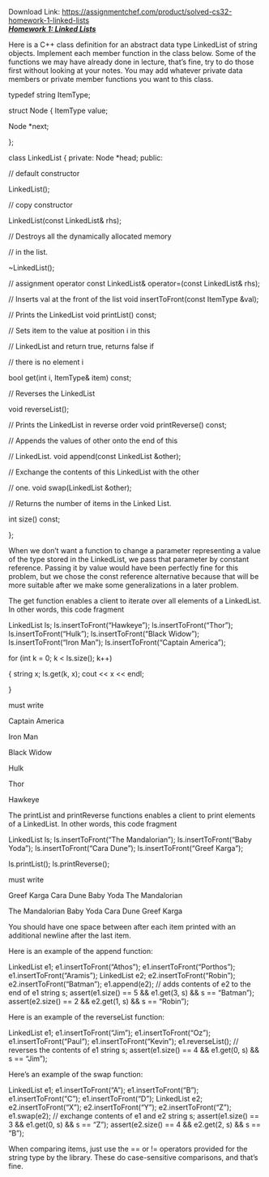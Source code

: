 Download Link: https://assignmentchef.com/product/solved-cs32-homework-1-linked-lists
<br>
<strong><em><u>Homework 1:  Linked Lists </u></em></strong>

Here is a C++ class definition for an abstract data type LinkedList of string objects. Implement each member function in the class below. Some of the functions we may have already done in lecture, that’s fine, try to do those first without looking at your notes. You may add whatever private data members or private member functions you want to this class.

typedef string ItemType;

struct Node {    ItemType value;

Node *next;

};

class LinkedList {    private:       Node *head;    public:

// default constructor

LinkedList();




// copy constructor

LinkedList(const LinkedList&amp; rhs);




// Destroys all the dynamically allocated memory

// in the list.

~LinkedList();




// assignment operator       const LinkedList&amp; operator=(const LinkedList&amp; rhs);




// Inserts val at the front of the list       void insertToFront(const ItemType &amp;val);




// Prints the LinkedList       void printList() const;




// Sets item to the value at position i in this

// LinkedList and return true, returns false if

// there is no element i

bool get(int i, ItemType&amp; item) const;




// Reverses the LinkedList

void reverseList();




// Prints the LinkedList in reverse order       void printReverse() const;




// Appends the values of other onto the end of this

// LinkedList.       void append(const LinkedList &amp;other);




// Exchange the contents of this LinkedList with the other

// one.       void swap(LinkedList &amp;other);




// Returns the number of items in the Linked List.

int size() const;

};




When we don’t want a function to change a parameter representing a value of the type stored in the LinkedList, we pass that parameter by constant reference. Passing it by value would have been perfectly fine for this problem, but we chose the const reference alternative because that will be more suitable after we make some generalizations in a later problem.

The get function enables a client to iterate over all elements of a LinkedList. In other words, this code fragment

LinkedList ls; ls.insertToFront(“Hawkeye”); ls.insertToFront(“Thor”); ls.insertToFront(“Hulk”); ls.insertToFront(“Black Widow”); ls.insertToFront(“Iron Man”); ls.insertToFront(“Captain America”);

for (int k = 0; k &lt; ls.size(); k++)

{    string x;    ls.get(k, x);    cout &lt;&lt; x &lt;&lt; endl;

}

must write

Captain America

Iron Man

Black Widow

Hulk

Thor

Hawkeye




The printList and printReverse functions enables a client to print elements of a LinkedList. In other words, this code fragment

LinkedList ls; ls.insertToFront(“The Mandalorian”); ls.insertToFront(“Baby Yoda”); ls.insertToFront(“Cara Dune”); ls.insertToFront(“Greef Karga”);

ls.printList(); ls.printReverse();

must write

Greef Karga Cara Dune Baby Yoda The Mandalorian

The Mandalorian Baby Yoda Cara Dune Greef Karga




You should have one space between after each item printed with an additional newline after the last item.

Here is an example of the append function:

LinkedList e1; e1.insertToFront(“Athos”); e1.insertToFront(“Porthos”); e1.insertToFront(“Aramis”); LinkedList e2; e2.insertToFront(“Robin”); e2.insertToFront(“Batman”); e1.append(e2);  // adds contents of e2 to the end of e1 string s; assert(e1.size() == 5  &amp;&amp;  e1.get(3, s)  &amp;&amp;  s == “Batman”); assert(e2.size() == 2  &amp;&amp;  e2.get(1, s)  &amp;&amp;  s == “Robin”);




Here is an example of the reverseList function:

LinkedList e1; e1.insertToFront(“Jim”); e1.insertToFront(“Oz”); e1.insertToFront(“Paul”); e1.insertToFront(“Kevin”); e1.reverseList();  // reverses the contents of e1 string s; assert(e1.size() == 4  &amp;&amp;  e1.get(0, s)  &amp;&amp;  s == “Jim”);




Here’s an example of the swap function:

LinkedList e1; e1.insertToFront(“A”); e1.insertToFront(“B”); e1.insertToFront(“C”); e1.insertToFront(“D”); LinkedList e2; e2.insertToFront(“X”); e2.insertToFront(“Y”); e2.insertToFront(“Z”); e1.swap(e2);  // exchange contents of e1 and e2 string s; assert(e1.size() == 3  &amp;&amp;  e1.get(0, s)  &amp;&amp;  s == “Z”); assert(e2.size() == 4  &amp;&amp;  e2.get(2, s)  &amp;&amp;  s == “B”);




When comparing items, just use the == or != operators provided for the string type by the library. These do case-sensitive comparisons, and that’s fine.


